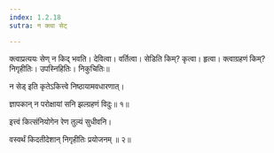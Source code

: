 ```yaml
---
index: 1.2.18
sutra: न क्त्वा सेट्

---
```

क्त्वाप्रत्ययः सेण् न किद् भवति। देवित्वा। वर्तित्वा। सेडिति किम्? कृत्वा। हृत्वा। क्त्वाग्रहणं किम्? निगृहीतिः। उपस्निहितिः। निकुचितिः॥



न सेड् इति कृतेऽकित्त्वे निष्ठायामवधारणात्।



ज्ञापकान् न परोक्षायां सनि झल्ग्रहणं विदुः॥ १॥



इत्त्वं कित्संनियोगेन रेण तुल्यं सुधीवनि।



वस्वर्थं किदतीदेशान् निगृहीतिः प्रयोजनम् ॥ २॥